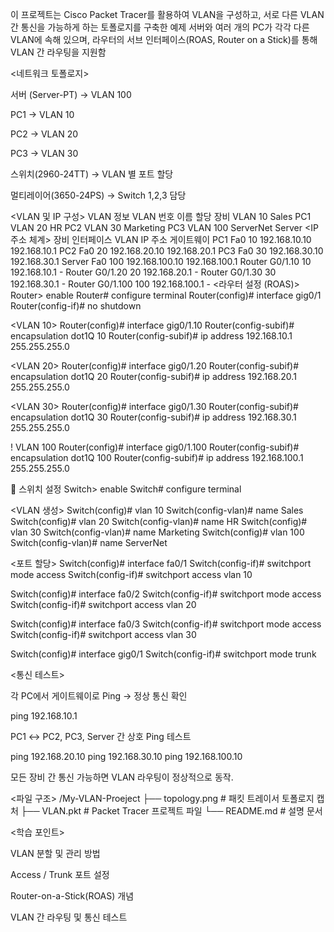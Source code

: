 이 프로젝트는 Cisco Packet Tracer를 활용하여 VLAN을 구성하고, 서로 다른 VLAN 간 통신을 가능하게 하는 토폴로지를 구축한 예제
서버와 여러 개의 PC가 각각 다른 VLAN에 속해 있으며, 라우터의 서브 인터페이스(ROAS, Router on a Stick)를 통해 VLAN 간 라우팅을 지원함

<네트워크 토폴로지>

서버 (Server-PT) → VLAN 100

PC1 → VLAN 10

PC2 → VLAN 20

PC3 → VLAN 30

스위치(2960-24TT) → VLAN 별 포트 할당

멀티레이어(3650-24PS) → Switch 1,2,3 담당

<VLAN 및 IP 구성>
VLAN 정보
VLAN 번호	이름	할당 장비
VLAN 10	Sales	PC1
VLAN 20	HR	PC2
VLAN 30	Marketing	PC3
VLAN 100	ServerNet	Server
<IP 주소 체계>
장비	인터페이스	VLAN	IP 주소	게이트웨이
PC1	Fa0	10	192.168.10.10	192.168.10.1
PC2	Fa0	20	192.168.20.10	192.168.20.1
PC3	Fa0	30	192.168.30.10	192.168.30.1
Server	Fa0	100	192.168.100.10	192.168.100.1
Router	G0/1.10	10	192.168.10.1	-
Router	G0/1.20	20	192.168.20.1	-
Router	G0/1.30	30	192.168.30.1	-
Router	G0/1.100	100	192.168.100.1	-
<라우터 설정 (ROAS)>
Router> enable
Router# configure terminal
Router(config)# interface gig0/1
Router(config-if)# no shutdown

<VLAN 10>
Router(config)# interface gig0/1.10
Router(config-subif)# encapsulation dot1Q 10
Router(config-subif)# ip address 192.168.10.1 255.255.255.0

<VLAN 20>
Router(config)# interface gig0/1.20
Router(config-subif)# encapsulation dot1Q 20
Router(config-subif)# ip address 192.168.20.1 255.255.255.0

<VLAN 30>
Router(config)# interface gig0/1.30
Router(config-subif)# encapsulation dot1Q 30
Router(config-subif)# ip address 192.168.30.1 255.255.255.0

! VLAN 100
Router(config)# interface gig0/1.100
Router(config-subif)# encapsulation dot1Q 100
Router(config-subif)# ip address 192.168.100.1 255.255.255.0

🔧 스위치 설정
Switch> enable
Switch# configure terminal

<VLAN 생성>
Switch(config)# vlan 10
Switch(config-vlan)# name Sales
Switch(config)# vlan 20
Switch(config-vlan)# name HR
Switch(config)# vlan 30
Switch(config-vlan)# name Marketing
Switch(config)# vlan 100
Switch(config-vlan)# name ServerNet

<포트 할당>
Switch(config)# interface fa0/1
Switch(config-if)# switchport mode access
Switch(config-if)# switchport access vlan 10

Switch(config)# interface fa0/2
Switch(config-if)# switchport mode access
Switch(config-if)# switchport access vlan 20

Switch(config)# interface fa0/3
Switch(config-if)# switchport mode access
Switch(config-if)# switchport access vlan 30

Switch(config)# interface gig0/1
Switch(config-if)# switchport mode trunk

<통신 테스트>

각 PC에서 게이트웨이로 Ping → 정상 통신 확인

ping 192.168.10.1


PC1 ↔ PC2, PC3, Server 간 상호 Ping 테스트

ping 192.168.20.10
ping 192.168.30.10
ping 192.168.100.10


모든 장비 간 통신 가능하면 VLAN 라우팅이 정상적으로 동작.

<파일 구조>
/My-VLAN-Proeject
 ├── topology.png   # 패킷 트레이서 토폴로지 캡처
 ├── VLAN.pkt       # Packet Tracer 프로젝트 파일
 └── README.md      # 설명 문서

<학습 포인트>

VLAN 분할 및 관리 방법

Access / Trunk 포트 설정

Router-on-a-Stick(ROAS) 개념

VLAN 간 라우팅 및 통신 테스트
